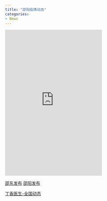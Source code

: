 ```yaml
---
title: "邵阳疫情动态"
categories:
- News
---
```


<!-- more -->
<iframe  width='320' height='480' frameBorder='0' src='https://g.dituhui.com/apps/range/viewMap/2c9085306fbb67f1016ff84634f51c09'></iframe>


[邵东发布](https://mp.weixin.qq.com/s/FJcfgQQu7OVlqphe83KI0w)
[邵阳发布](https://mp.weixin.qq.com/s/1v1nxVceWZ64rdT7V4iD3g)


[丁香医生-全国动态](https://3g.dxy.cn/newh5/view/pneumonia?scene=2&clicktime=1579579384&enterid=1579579384&from=timeline&isappinstalled=0)